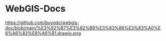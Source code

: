 # WebGIS-Docs

https://github.com/buyodo/webgis-doc/blob/main/%E3%82%B7%E3%82%B9%E3%83%86%E3%83%A0%E6%A6%82%E8%A6%81.drawio.png
